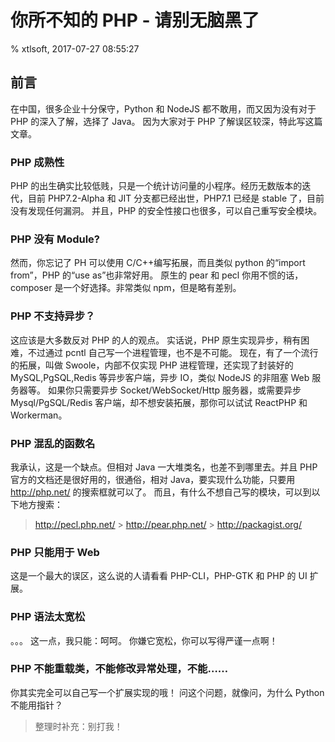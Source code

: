 # 你所不知的 PHP - 请别无脑黑了

% xtlsoft, 2017-07-27 08:55:27

## 前言

在中国，很多企业十分保守，Python 和 NodeJS 都不敢用，而又因为没有对于 PHP 的深入了解，选择了 Java。
因为大家对于 PHP 了解误区较深，特此写这篇文章。

### PHP 成熟性

PHP 的出生确实比较低贱，只是一个统计访问量的小程序。经历无数版本的迭代，目前 PHP7.2-Alpha 和 JIT 分支都已经出世，PHP7.1 已经是 stable 了，目前没有发现任何漏洞。
并且，PHP 的安全性接口也很多，可以自己重写安全模块。

### PHP 没有 Module?

然而，你忘记了 PH 可以使用 C/C++编写拓展，而且类似 python 的“import from”，PHP 的“use as”也非常好用。
原生的 pear 和 pecl 你用不惯的话，composer 是一个好选择。非常类似 npm，但是略有差别。

### PHP 不支持异步？

这应该是大多数反对 PHP 的人的观点。
实话说，PHP 原生实现异步，稍有困难，不过通过 pcntl 自己写一个进程管理，也不是不可能。
现在，有了一个流行的拓展，叫做 Swoole，内部不仅实现 PHP 进程管理，还实现了封装好的 MySQL,PgSQL,Redis 等异步客户端，异步 IO，类似 NodeJS 的非阻塞 Web 服务器等。
如果你只需要异步 Socket/WebSocket/Http 服务器，或需要异步 Mysql/PgSQL/Redis 客户端，却不想安装拓展，那你可以试试 ReactPHP 和 Workerman。

### PHP 混乱的函数名

我承认，这是一个缺点。但相对 Java 一大堆类名，也差不到哪里去。并且 PHP 官方的文档还是很好用的，很通俗，相对 Java，要实现什么功能，只要用 http://php.net/ 的搜索框就可以了。
而且，有什么不想自己写的模块，可以到以下地方搜索：

> http://pecl.php.net/ > http://pear.php.net/ > http://packagist.org/

### PHP 只能用于 Web

这是一个最大的误区，这么说的人请看看 PHP-CLI，PHP-GTK 和 PHP 的 UI 扩展。

### PHP 语法太宽松

。。。
这一点，我只能：呵呵。
你嫌它宽松，你可以写得严谨一点啊！

### PHP 不能重载类，不能修改异常处理，不能……

你其实完全可以自己写一个扩展实现的哦！
问这个问题，就像问，为什么 Python 不能用指针？

> 整理时补充：别打我！

